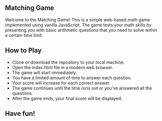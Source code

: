 ## Matching Game
Welcome to the Matching Game! This is a simple web-based math game implemented using vanilla JavaScript. The game tests your math skills by presenting you with basic arithmetic questions that you need to solve within a certain time limit.

## How to Play
- Clone or download the repository to your local machine.
- Open the index.html file in a modern web browser.
- The game will start immediately.
- You have a limited amount of time to answer each question.
- Your score will increase for each correct answer.
- The game continues until the time runs out or you've answered all the questions.
- After the game ends, your final score will be displayed.

## Have fun!
